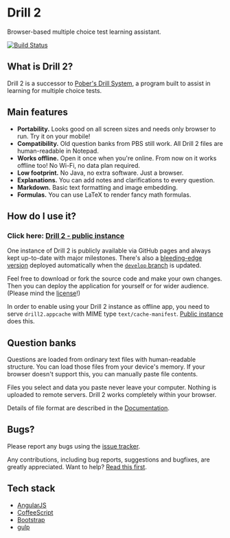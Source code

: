 # Drill 2

Browser-based multiple choice test learning assistant.

[![Build Status](https://travis-ci.org/gronostajo/drill2.svg?branch=master)](https://travis-ci.org/gronostajo/drill2)


## What is Drill 2?

Drill 2 is a successor to [Pober's Drill System](https://code.google.com/p/drill/), a program built to assist in learning for multiple choice tests.


## Main features

- **Portability.** Looks good on all screen sizes and needs only browser to run. Try it on your mobile!
- **Compatibility.** Old question banks from PBS still work. All Drill 2 files are human-readable in Notepad.
- **Works offline.** Open it once when you're online. From now on it works offline too! No Wi-Fi, no data plan required.
- **Low footprint.** No Java, no extra software. Just a browser.
- **Explanations.** You can add notes and clarifications to every question.
- **Markdown.** Basic text formatting and image embedding.
- **Formulas.** You can use LaTeX to render fancy math formulas.


## How do I use it?

### Click here: [Drill 2 - public instance](https://gronostajo.github.io/drill2/)

One instance of Drill 2 is publicly available via GitHub pages and always kept up-to-date with major milestones. There's also a [bleeding-edge version](https://gronostajo.github.io/drill2/develop/) deployed automatically when the [`develop` branch](https://github.com/gronostajo/drill2/tree/develop) is updated.

Feel free to download or fork the source code and make your own changes. Then you can deploy the application for yourself or for wider audience. (Please mind the [license](https://github.com/gronostajo/drill2/blob/master/LICENSE)!)

In order to enable using your Drill 2 instance as offline app, you need to serve `drill2.appcache` with MIME type `text/cache-manifest`. [Public instance](https://gronostajo.github.io/drill2/) does this.


## Question banks

Questions are loaded from ordinary text files with human-readable structure. You can load those files from your  device's memory. If your browser doesn't support this, you can manually paste file contents.

Files you select and data you paste never leave your computer. Nothing is uploaded to remote servers. Drill 2 works completely within your browser.

Details of file format are described in the [Documentation](https://github.com/gronostajo/drill2/wiki).


## Bugs?

Please report any bugs using the [issue tracker](https://github.com/gronostajo/drill2/issues).

Any contributions, including bug reports, suggestions and bugfixes, are greatly appreciated. Want to help? [Read this first](CONTRIBUTING.md).


## Tech stack

- [AngularJS](https://angularjs.org/)
- [CoffeeScript](http://coffeescript.org/)
- [Bootstrap](https://getbootstrap.com/)
- [gulp](http://gulpjs.com/)
